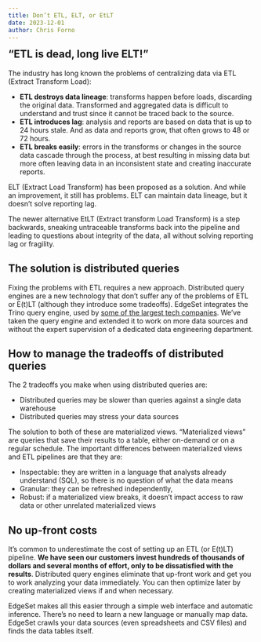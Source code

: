 ```yaml
---
title: Don’t ETL, ELT, or EtLT
date: 2023-12-01
author: Chris Forno
---
```

<h2 style="margin-top:0;"> “ETL is dead, long live ELT!”</h2>


The industry has long known the problems of centralizing data via ETL (Extract Transform Load):

- **ETL destroys data lineage**: transforms happen before loads, discarding the original data. Transformed and aggregated data is difficult to understand and trust since it cannot be traced back to the source.
- **ETL introduces lag**: analysis and reports are based on data that is up to 24 hours stale.  And as data and reports grow, that often grows to 48 or 72 hours.
- **ETL breaks easily**: errors in the transforms or changes in the source data cascade through the process, at best resulting in missing data but more often leaving data in an inconsistent state and creating inaccurate reports.

ELT (Extract Load Transform) has been proposed as a solution. And while an improvement, it still has problems. ELT can maintain data lineage, but it doesn’t solve reporting lag.

The newer alternative EtLT (Extract transform Load Transform) is a step backwards, sneaking untraceable transforms back into the pipeline and leading to questions about integrity of the data, all without solving reporting lag or fragility.

## The solution is distributed queries

Fixing the problems with ETL requires a new approach. Distributed query engines are a new technology that don’t suffer any of the problems of ETL or E(t)LT (although they introduce some tradeoffs). EdgeSet integrates the Trino query engine, used by [some of the largest tech companies](https://trino.io/users.html). We’ve taken the query engine and extended it to work on more data sources and without the expert supervision of a dedicated data engineering department.

## How to manage the tradeoffs of distributed queries
The 2 tradeoffs you make when using distributed queries are:
- Distributed queries may be slower than queries against a single data warehouse
- Distributed queries may stress your data sources

The solution to both of these are materialized views. “Materialized views” are queries that save their results to a table, either on-demand or on a regular schedule. The important differences between materialized views and ETL pipelines are that they are:

- Inspectable: they are written in a language that analysts already understand (SQL), so there is no question of what the data means
- Granular: they can be refreshed independently, 
- Robust: if a materialized view breaks, it doesn’t impact access to raw data or other unrelated materialized views


## No up-front costs
It’s common to underestimate the cost of setting up an ETL (or E(t)LT) pipeline. **We have seen our customers invest hundreds of thousands of dollars and several months of effort, only to be dissatisfied with the results**. Distributed query engines eliminate that up-front work and get you to work analyzing your data immediately. You can then optimize later by creating materialized views if and when necessary.

EdgeSet makes all this easier through a simple web interface and automatic inference. There’s no need to learn a new language or manually map data. EdgeSet crawls your data sources (even spreadsheets and CSV files) and finds the data tables itself.
